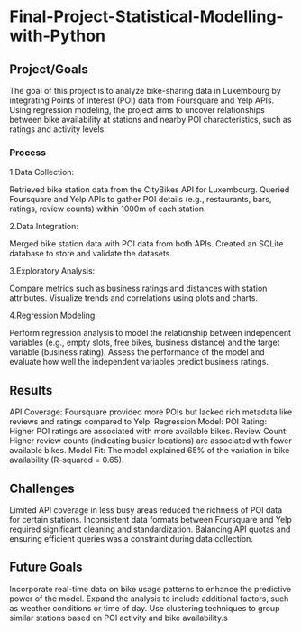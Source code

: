 # Final-Project-Statistical-Modelling-with-Python

## Project/Goals
The goal of this project is to analyze bike-sharing data in Luxembourg by integrating Points of Interest (POI) data from Foursquare and Yelp APIs. Using regression modeling, the project aims to uncover relationships between bike availability at stations and nearby POI characteristics, such as ratings and activity levels.
### Process
1.Data Collection:

Retrieved bike station data from the CityBikes API for Luxembourg.
Queried Foursquare and Yelp APIs to gather POI details (e.g., restaurants, bars, ratings, review counts) within 1000m of each station.


2.Data Integration:

Merged bike station data with POI data from both APIs.
Created an SQLite database to store and validate the datasets.


3.Exploratory Analysis:

Compare metrics such as business ratings and distances with station attributes.
Visualize trends and correlations using plots and charts.

4.Regression Modeling:

Perform regression analysis to model the relationship between independent variables (e.g., empty slots, free bikes, business distance) and the target variable (business rating).
Assess the performance of the model and evaluate how well the independent variables predict business ratings.

## Results
API Coverage:
Foursquare provided more POIs but lacked rich metadata like reviews and ratings compared to Yelp.
Regression Model:
POI Rating: Higher POI ratings are associated with more available bikes.
Review Count: Higher review counts (indicating busier locations) are associated with fewer available bikes.
Model Fit: The model explained 65% of the variation in bike availability (R-squared = 0.65).

## Challenges 

Limited API coverage in less busy areas reduced the richness of POI data for certain stations.
Inconsistent data formats between Foursquare and Yelp required significant cleaning and standardization.
Balancing API quotas and ensuring efficient queries was a constraint during data collection.
## Future Goals

Incorporate real-time data on bike usage patterns to enhance the predictive power of the model.
Expand the analysis to include additional factors, such as weather conditions or time of day.
Use clustering techniques to group similar stations based on POI activity and bike availability.s
